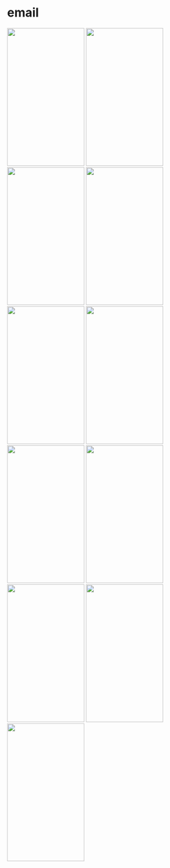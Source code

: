 # email
<div>
  <img src="https://github.com/wangzhengtai/email/blob/master/images/S90309-002139.jpg" width="180" height="320">
  <img src="https://github.com/wangzhengtai/email/blob/master/images/S90309-002145.jpg" width="180" height="320">
  <img src="https://github.com/wangzhengtai/email/blob/master/images/S90309-003130.jpg" width="180" height="320">
  <img src="https://github.com/wangzhengtai/email/blob/master/images/S90309-003142.jpg" width="180" height="320">
  <img src="https://github.com/wangzhengtai/email/blob/master/images/S90309-003151.jpg" width="180" height="320">
  <img src="https://github.com/wangzhengtai/email/blob/master/images/S90309-003207.jpg" width="180" height="320">
  <img src="https://github.com/wangzhengtai/email/blob/master/images/S90309-003214.jpg" width="180" height="320">
  <img src="https://github.com/wangzhengtai/email/blob/master/images/S90309-003222.jpg" width="180" height="320">
  <img src="https://github.com/wangzhengtai/email/blob/master/images/S90309-003259.jpg" width="180" height="320">
  <img src="https://github.com/wangzhengtai/email/blob/master/images/S90309-004203.jpg" width="180" height="320">
  <img src="https://github.com/wangzhengtai/email/blob/master/images/S90309-004222.jpg" width="180" height="320">
</div>

